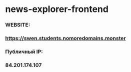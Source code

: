 # news-explorer-frontend

### WEBSITE:
### https://swen.students.nomoredomains.monster

### Публичный IP:
### 84.201.174.107
